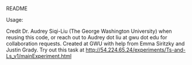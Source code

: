 README

Usage:

Credit Dr. Audrey Siqi-Liu (The George Washington University) when reusing this code, or reach out to Audrey dot liu at gwu dot edu for collaboration requests.
Created at GWU with help from Emma Siritzky and Justin Grady.
Try out this task at [http://54.224.65.24/experiments/Ts-and-Ls_v1/mainExperiment.html
](http://52.0.147.87/experiments/Ts-and-Ls_v1/mainExperiment.html)
